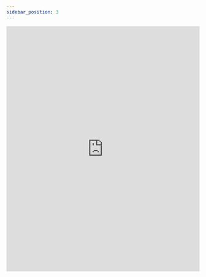 ```yaml
---
sidebar_position: 3
---
```


<iframe src="https://scribehow.com/embed/Updating_Devices_in_KRMPESAN_User_Interface__xHc8vfsdRJu4f2zGl3yOSA?as=scrollable&skipIntro=true" width="100%" height="640" allowfullscreen frameborder="0"></iframe>
